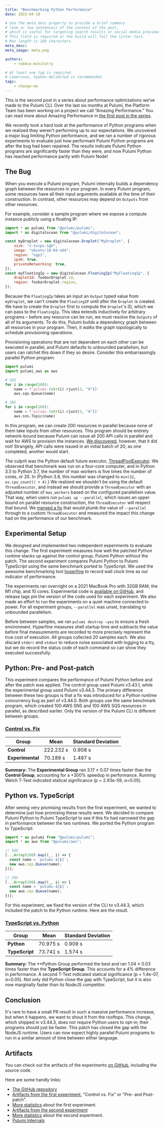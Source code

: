 ```yaml
---
title: "Benchmarking Python Performance"
date: 2023-04-10

# Use the meta_desc property to provide a brief summary
# (one or two sentences) of the content of the post,
# which is useful for targeting search results or social-media previews.
# This field is required or the build will fail the linter test.
# Max length is 160 characters.
meta_desc:
meta_image: meta.png

authors:
    - robbie-mckinstry

# At least one tag is required.
# Lowercase, hyphen-delimited is recommended.
tags:
    - change-me
---
```


This is the second post in a series about performance optimizations we’ve made
to the Pulumi CLI. Over the last six months at Pulumi, the Platform Team has
been working on a project we call “Amazing Performance.” You can read more
about Amazing Performance in
[the first post in the series](https://www.pulumi.com/blog/amazing-performance/).

<!--more-->

We recently took a hard look at the performance of Python programs when we
realized they weren't performing up to our expectations. We uncovered a major
bug limiting Python performance, and we ran a number of rigorous experiments
to evaluate just how performant Pulumi Python programs are after the bug had
been repaired. The results indicate Pulumi Python programs are significantly
faster than they were, and now Pulumi Python has reached performance parity
with Pulumi Node!

## The Bug

When you execute a Pulumi program, Pulumi internally builds a dependency graph
between the resources in your program. In every Pulumi program, some resources
have all their input arguments available at the time of their construction.
In contrast, other resources may depend on `Outputs` from other resources.

For example, consider a sample program where we expose a compute instance
publicly using a floating IP:

```javascript
import * as pulumi from "@pulumi/pulumi";
import * as digitalocean from "@pulumi/digitalocean";

const myDroplet = new digitalocean.Droplet("MyDroplet", {
    size: "s-1vcpu-1gb",
    image: "ubuntu-18-04-x64",
    region: "sgp1",
    ipv6: true,
    privateNetworking: true,
});
const myFloatingIp = new digitalocean.FloatingIp("MyFloatingIp", {
    dropletId: foobarDroplet.id,
    region: foobarDroplet.region,
});
```

Because the `FloatingIp` takes an input an `Output` typed value from
`myDroplet`, we can't create the `FloatingIP` until after the `Droplet`
is created. We have to create the `Droplet` first to compute the `Droplet`'s ID,
which we can pass to the `FloatingIp`. This idea extends inductively for
arbitrary programs – before any resource can be run, we must resolve the
`Outputs` of all of its arguments. To do this, Pulumi builds a dependency graph
between all resources in your program. Then, it walks the graph topologically
to schedule provisioning operations. 

Provisioning operations that are not dependent on each other can be executed
in parallel, and Pulumi defaults to unbounded parallelism, but users can
ratchet this down if they so desire. Consider this embarrassingly parallel
Python program:

```python
import pulumi
import pulumi_aws as aws

# SQS
for i in range(100):
	name = f'pulumi-{str(i).rjust(3, "0")}'
	aws.sqs.Queue(name)

# SNS
for i in range(100):
	name = f'pulumi-{str(i).rjust(3, "0")}'
	aws.sns.Topic(name)
```

In this program, we can create 200 resources in parallel because none of them
take inputs from other resources. This program should be entirely
network-bound because Pulumi can issue all 200 API calls in parallel and wait 
for AWS to provision the instances.
[We discovered](https://github.com/pulumi/pulumi/issues/11116), however, 
that it did not! Strangely, API calls were issued in an initial batch of 20; 
as one completed, another would start.

The culprit was the Python default future executor,
[ThreadPoolExecutor](https://docs.python.org/3/library/concurrent.futures.html#concurrent.futures.ThreadPoolExecutor). We observed that benchmark was run on a four-core computer, and in Python 3.5 to Python 3.7, the number of max workers is five times the number of cores, or 20. In (Python 3.8, this number was changed to `min(32, os.cpu_count() + 4)`.) We realized we shouldn't be using the default `ThreadExecutor`, and instead we should provide a `ThreadExecutor` with an adjusted number of `max_workers` based on the configured parallelism value. That way, when users run `pulumi up --parallel`, which issues an upper bound on parallel resource construction, the `ThreadExecutor` will respect that bound. We [merged a fix](https://github.com/pulumi/pulumi/pull/11122)
that would plumb the value of `--parallel` through to a custom `ThreadExecutor`
and measured the impact this change had on the performance of our benchmark.

## Experimental Setup

We designed and implemented two independent experiments to evaluate this change.
The first experiment measures how well the patched Python runtime stacks up
against the control group, Pulumi Python without the patch. The second experiment
compares Pulumi Python to Pulumi TypeScript using the same benchmark ported
to TypeScript. We used the awesome benchmarking tool
[hyperfine](https://github.com/sharkdp/hyperfine) to record wall clock time as
our indicator of performance.

The experiments ran overnight on a 2021 MacBook Pro with 32GB RAM, the M1 chip,
and 10 cores. Experimental code is
[available on GitHub](https://github.com/RobbieMcKinstry/python-concurrency-experiments/tags),
and release tags pin the version of the code used for each experiment.
We also made an effort to run the experiments on a quiet machine connected
to power. For all experiment groups, `--parallel` was unset, translating to
unbounded parallelism.

Before between samples, we ran `pulumi destroy –yes` to ensure a fresh 
environment. Hyperfine measures shell startup time and subtracts the value
before final measurements are recorded to more precisely represent the true
cost of execution. All groups collected 20 samples each. We also discard 
`stderr` and `stdout` to reduce noise associated with logging to a tty, but
we do record the status code of each command so can show they executed successfully.

## Python: Pre- and Post-patch

This experiment compares the performance of Pulumi Python before and after
the patch was applied. The control group used Pulumi v3.43.1, while the
experimental group used Pulumi v3.44.3. The primary difference between these
two groups is that a fix was introduced for a Python runtime concurrency bug
as part of v3.44.0. Both groups use the same benchmark program, which created
100 AWS SNS and 100 AWS SQS resources in parallel, as described earlier. Only
the version of the Pulumi CLI is different between groups.

### [Control vs. Fix](https://app.warp.dev/block/rk7fFf2jn2iKXYcIXwhZ8F)

| **Group**        | **Mean**  | **Standard Deviation** |
| ---------------- | --------- | ---------------------- |
| **Control**      | 222.232 s | 0.908 s                |
| **Experimental** | 70.189 s  | 1.497 s                |

**Summary:** The  **Experimental Group** ran 3.17 ± 0.07 times faster than the **Control Group**, accounting for a +300% speedup in performance. Running Welch T-Test indicated statical significance (p = 2.93e-59, α=0.05).

## Python vs. TypeScript

After seeing very promising results from the first experiment, we wanted to
determine just how promising these results were. We decided to compare Pulumi
Python to Pulumi TypeScript to see if this fix had narrowed the gap in
performance between the two runtimes. We ported the Python program to TypeScript:

```typescript
import * as pulumi from "@pulumi/pulumi";
import * as aws from "@pulumi/aws";

// SQS
[...Array(100).map((_, i) => {
  const name = `pulumi-${i}`;
  new aws.sqs.Queue(name);
})];

// SQS
[...Array(100).map((_, i) => {
  const name = `pulumi-${i}`;
  new aws.sqs.Queue(name);
})];
```

For this experiment, we fixed the version of the CLI to v3.44.3, which included
the patch to the Python runtime. Here are the result.

### [TypeScript vs. Python](https://app.warp.dev/block/rk7fFf2jn2iKXYcIXwhZ8F)

| **Group**      | **Mean** | **Standard Deviation** |
| -------------- | -------- | ---------------------- |
| **Python**     | 70.975 s | 0.909 s                |
| **TypeScript** | 73.741 s | 1.574 s                |

**Summary:** The **Python Group performed the best and ran 1.04 ± 0.03 times
faster than the **TypeScript Group**. This accounts for a 4% difference in
performance. A second T-Test indicated statical significance
(p = 1.4e-07, α=0.05). Not only did Python close the gap with TypeScript,
but it is also now marginally faster than its NodeJS competitor.

## Conclusion

It's rare to have a small PR result in such a massive performance increase,
but when it happens, we want to shout it from the rooftops. This change, which
shipped in v3.44.3, does not require Python users to opt-in; their programs
should just be faster. This patch has closed the gap with the NodeJS runtime.
Users can now expect highly parallel Pulumi programs to run in a similar
amount of time between either language.

## Artifacts

You can check out the artifacts of the experiments
[on GitHub](https://github.com/RobbieMcKinstry/python-concurrency-experiments/tags),
including the source code.

Here are some handly links:

* [The GitHub repository](https://github.com/RobbieMcKinstry/python-concurrency-experiments/tags)
* [Artifacts from the first experiment](https://github.com/RobbieMcKinstry/python-concurrency-experiments/releases/tag/parallelism), "Control vs. Fix" or "Pre- and Post-patch".
* [More statistics](https://app.warp.dev/block/F6KkbWHvDVWLwtYFKq08Q2) about the first experiment.
* [Artifacts from the second experiment](https://github.com/RobbieMcKinstry/python-concurrency-experiments/releases/tag/TypeScript-vs-Python)
* [More statistics](https://app.warp.dev/block/gspCIKn10y9bEvZDMWHe4Q) about the second experiment.
* [Pulumi Internals](https://www.pulumi.com/docs/intro/concepts/how-pulumi-works/)
